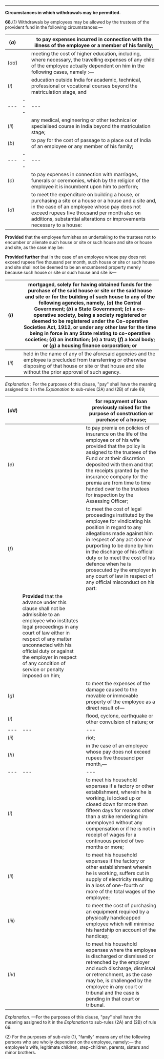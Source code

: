 ****  
  
**Circumstances in which withdrawals may be permitted.**

**68.**(1) Withdrawals by employees may be allowed by the trustees of the provident fund in the following circumstances:—

(_a_)|  | to pay expenses incurred in connection with the illness of the employee or a member of his family;  
---|---|---  
(_aa_)|  | meeting the cost of higher education, including, where necessary, the travelling expenses of any child of the employee actually dependent on him in the following cases, namely :—  
(_i_)|  | education outside India for academic, technical, professional or vocational courses beyond the matriculation stage, and  
---|---|---  
(_ii_)|  | any medical, engineering or other technical or specialised course in India beyond the matriculation stage;  
(_b_)|  | to pay for the cost of passage to a place out of India of an employee or any member of his family;  
---|---|---  
(_c_)|  | to pay expenses in connection with marriages, funerals or ceremonies, which by the religion of the employee it is incumbent upon him to perform;  
(_d_)|  | to meet the expenditure on building a house, or purchasing a site or a house or a house and a site and, in the case of an employee whose pay does not exceed rupees five thousand per month also on additions, substantial alterations or improvements necessary to a house:  
  
**Provided** that the employee furnishes an undertaking to the trustees not to encumber or alienate such house or site or such house and site or house and site, as the case may be:

**Provided further** that in the case of an employee whose pay does not exceed rupees five thousand per month, such house or site or such house and site shall not be deemed to be an encumbered property merely because such house or site or such house and site is—

(_i_)|  | mortgaged, solely for having obtained funds for the purchase of the said house or site or the said house and site or for the building of such house to any of the following agencies, namely, (_a_) the Central Government; (_b_) a State Government; (_c_) a co-operative society, being a society registered or deemed to be registered under the Co-operative Societies Act, 1912, or under any other law for the time being in force in any State relating to co-operative societies; (_d_) an institution; (_e_) a trust; (_f_) a local body; or (_g_) a housing finance corporation; or  
---|---|---  
(_ii_)|  | held in the name of any of the aforesaid agencies and the employee is precluded from transferring or otherwise disposing of that house or site or that house and site without the prior approval of such agency.  
  
_Explanation_ : For the purposes of this clause, "pay" shall have the meaning assigned to it in the _Explanation_ to sub-rules (2A) and (2B) of rule 69;

(_dd_)|  | for repayment of loan previously raised for the purpose of construction or purchase of a house;  
---|---|---  
(_e_)|  | to pay premia on policies of insurance on the life of the employee or of his wife provided that the policy is assigned to the trustees of the Fund or at their discretion deposited with them and that the receipts granted by the insurance company for the premia are from time to time handed over to the trustees for inspection by the Assessing Officer;  
(_f_)|  | to meet the cost of legal proceedings instituted by the employee for vindicating his position in regard to any allegations made against him in respect of any act done or purporting to be done by him in the discharge of his official duty or to meet the cost of his defence when he is prosecuted by the employer in any court of law in respect of any official misconduct on his part:  
|  | **Provided** that the advance under this clause shall not be admissible to an employee who institutes legal proceedings in any court of law either in respect of any matter unconnected with his official duty or against the employer in respect of any condition of service or penalty imposed on him;  
(_g_)|  | to meet the expenses of the damage caused to the movable or immovable property of the employee as a direct result of—  
(_i_)|  | flood, cyclone, earthquake or other convulsion of nature; or  
---|---|---  
(_ii_)|  | riot;  
(_h_)|  | in the case of an employee whose pay does not exceed rupees five thousand per month,—  
---|---|---  
(_i_)|  | to meet his household expenses if a factory or other establishment, wherein he is working, is locked up or closed down for more than fifteen days for reasons other than a strike rendering him unemployed without any compensation or if he is not in receipt of wages for a continuous period of two months or more;  
(_ii_)|  | to meet his household expenses if the factory or other establishment wherein he is working, suffers cut in supply of electricity resulting in a loss of one-fourth or more of the total wages of the employee;  
(_iii_)|  | to meet the cost of purchasing an equipment required by a physically handicapped employee which will minimise his hardship on account of the handicap;  
(_iv_)|  | to meet his household expenses where the employee is discharged or dismissed or retrenched by the employer and such discharge, dismissal or retrenchment, as the case may be, is challenged by the employee in any court or tribunal and the case is pending in that court or tribunal.  
  
_Explanation._ —For the purposes of this clause, "pay" shall have the meaning assigned to it in the _Explanation_ to sub-rules (2A) and (2B) of rule 69.

(2) For the purposes of sub-rule (1), "family" means any of the following persons who are wholly dependent on the employee, namely:— the employee's wife, legitimate children, step-children, parents, sisters and minor brothers.